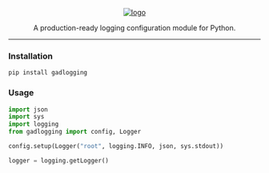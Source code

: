 <p align="center">
  <a href="https://github.com/AlexDemure/gadlogging">
    <a href="https://ibb.co/9m5Bwnm9"><img src="https://i.ibb.co/vCnfs1Cx/logo.png" alt="logo" border="0"></a>
  </a>
</p>

<p align="center">
  A production-ready logging configuration module for Python.
</p>

---

### Installation

```
pip install gadlogging
```

### Usage

```python
import json
import sys
import logging
from gadlogging import config, Logger

config.setup(Logger("root", logging.INFO, json, sys.stdout))

logger = logging.getLogger()
```
